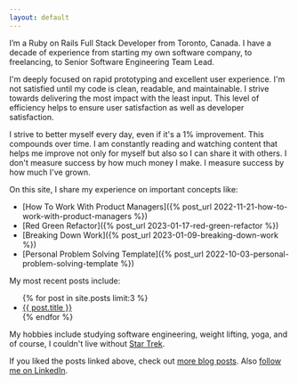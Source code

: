 ```yaml
---
layout: default
---
```


I’m a Ruby on Rails Full Stack Developer from Toronto, Canada. I have a decade of experience from starting my own software company, to freelancing, to Senior Software Engineering Team Lead.

I'm deeply focused on rapid prototyping and excellent user experience. I'm not satisfied until my code is clean, readable, and maintainable. I strive towards delivering the most impact with the least input. This level of efficiency helps to ensure user satisfaction as well as developer satisfaction.

I strive to better myself every day, even if it's a 1% improvement. This compounds over time. I am constantly reading and watching content that helps me improve not only for myself but also so I can share it with others. I don't measure success by how much money I make. I measure success by how much I've grown.

On this site, I share my experience on important concepts like:

- [How To Work With Product Managers]({% post_url 2022-11-21-how-to-work-with-product-managers %})
- [Red Green Refactor]({% post_url 2023-01-17-red-green-refactor %})
- [Breaking Down Work]({% post_url 2023-01-09-breaking-down-work %})
- [Personal Problem Solving Template]({% post_url 2022-10-03-personal-problem-solving-template %})

My most recent posts include:

<ul>
    {% for post in site.posts limit:3 %}
        <li>
            <a href="{{ site.baseurl }}{{ post.url }}">{{ post.title }}</a>
        </li>
    {% endfor %}
</ul>

My hobbies include studying software engineering, weight lifting, yoga, and of course, I couldn't live without [Star Trek](/tags/star-trek).

If you liked the posts linked above, check out [more blog posts](/blog). Also [follow me on LinkedIn](https://www.linkedin.com/in/greganswer).
